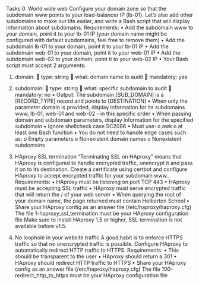 Tasks
0. World wide web
Configure your domain zone so that the subdomain www points to your load-balancer IP (lb-01). Let’s also add other subdomains to make our life easier, and write a Bash script that will display information about subdomains.
Requirements:
•	Add the subdomain www to your domain, point it to your lb-01 IP (your domain name might be configured with default subdomains, feel free to remove them)
•	Add the subdomain lb-01 to your domain, point it to your lb-01 IP
•	Add the subdomain web-01 to your domain, point it to your web-01 IP
•	Add the subdomain web-02 to your domain, point it to your web-02 IP
•	Your Bash script must accept 2 arguments:
1.	domain:
	type: string
	what: domain name to audit
	mandatory: yes
2.	subdomain:
	type: string
	what: specific subdomain to audit
	mandatory: no
•	Output: The subdomain [SUB_DOMAIN] is a [RECORD_TYPE] record and points to [DESTINATION]
•	When only the parameter domain is provided, display information for its subdomains www, lb-01, web-01 and web-02 - in this specific order
•	When passing domain and subdomain parameters, display information for the specified subdomain
•	Ignore shellcheck case SC2086
•	Must use:
o	awk
o	at least one Bash function
•	You do not need to handle edge cases such as:
o	Empty parameters
o	Nonexistent domain names
o	Nonexistent subdomains



1. HAproxy SSL termination
“Terminating SSL on HAproxy” means that HAproxy is configured to handle encrypted traffic, unencrypt it and pass it on to its destination.
Create a certificate using certbot and configure HAproxy to accept encrypted traffic for your subdomain www..
Requirements:
•	HAproxy must be listening on port TCP 443
•	HAproxy must be accepting SSL traffic
•	HAproxy must serve encrypted traffic that will return the / of your web server
•	When querying the root of your domain name, the page returned must contain Holberton School
•	Share your HAproxy config as an answer file (/etc/haproxy/haproxy.cfg)
The file 1-haproxy_ssl_termination must be your HAproxy configuration file
Make sure to install HAproxy 1.5 or higher, SSL termination is not available before v1.5.



2. No loophole in your website traffic
A good habit is to enforce HTTPS traffic so that no unencrypted traffic is possible. Configure HAproxy to automatically redirect HTTP traffic to HTTPS.
Requirements:
•	This should be transparent to the user
•	HAproxy should return a 301
•	HAproxy should redirect HTTP traffic to HTTPS
•	Share your HAproxy config as an answer file (/etc/haproxy/haproxy.cfg)
The file 100-redirect_http_to_https must be your HAproxy configuration file

